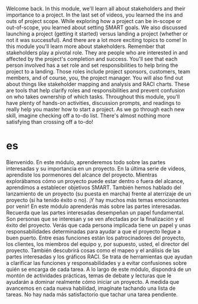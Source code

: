 Welcome back. In this module, we'll learn all about stakeholders and their importance to a project. In the last set of videos, you learned the ins and outs of project scope. While exploring how a project can be in-scope or out-of-scope, you learned about setting SMART goals. We also discussed launching a project (getting it started) versus landing a project (whether or not it was successful). And there are a lot more exciting topics to come! In this module you'll learn more about stakeholders. Remember that stakeholders play a pivotal role. They are people who are interested in and affected by the project's completion and success. You'll see that each person involved has a set role and set responsibilities to help bring the project to a landing. Those roles include project sponsors, customers, team members, and of course, you, the project manager. You will also find out about things like stakeholder mapping and analysis and RACI charts. These are tools that help clarify roles and responsibilities and prevent confusion on who takes ownership of which tasks. Throughout this module, you'll have plenty of hands-on activities, discussion prompts, and readings to really help you master how to start a project. As we go through each new skill, imagine checking off a to-do list. There's almost nothing more satisfying than crossing off a to-do!
# es 
Bienvenido. En este módulo, aprenderemos todo sobre las partes interesadas y su importancia en un proyecto. En la última serie de vídeos, aprendiste los pormenores del alcance del proyecto. Mientras explorábamos cómo un proyecto puede estar dentro o fuera del alcance, aprendimos a establecer objetivos SMART. También hemos hablado del lanzamiento de un proyecto (su puesta en marcha) frente al aterrizaje de un proyecto (si ha tenido éxito o no). ¡Y hay muchos más temas emocionantes por venir! En este módulo aprenderás más sobre las partes interesadas. Recuerda que las partes interesadas desempeñan un papel fundamental. Son personas que se interesan y se ven afectadas por la finalización y el éxito del proyecto. Verás que cada persona implicada tiene un papel y unas responsabilidades determinadas para ayudar a que el proyecto llegue a buen puerto. 
Entre esas funciones están los patrocinadores del proyecto, los clientes, los miembros del equipo y, por supuesto, usted, el director del proyecto. También descubrirá cosas como el mapeo y el análisis de las partes interesadas y los gráficos RACI.
Se trata de herramientas que ayudan a clarificar las funciones y responsabilidades y a evitar confusiones sobre quién se encarga de cada tarea. A lo largo de este módulo, dispondrá de un montón de actividades prácticas, temas de debate y lecturas que le ayudarán a dominar realmente cómo iniciar un proyecto. A medida que avancemos en cada nueva habilidad, imagínate tachando una lista de tareas. No hay nada más satisfactorio que tachar una tarea pendiente.

